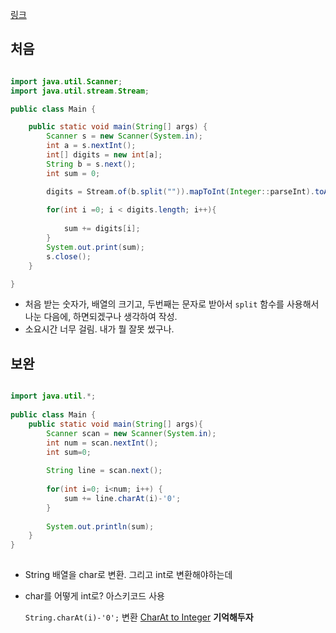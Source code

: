 [링크](https://www.acmicpc.net/problem/11720)

## 처음

```java

import java.util.Scanner;
import java.util.stream.Stream;

public class Main {

    public static void main(String[] args) {
        Scanner s = new Scanner(System.in);
        int a = s.nextInt();
        int[] digits = new int[a];
        String b = s.next();
        int sum = 0;

        digits = Stream.of(b.split("")).mapToInt(Integer::parseInt).toArray();
        
        for(int i =0; i < digits.length; i++){
            
            sum += digits[i];
        }
        System.out.print(sum);
        s.close();
    }

}

```

- 처음 받는 숫자가, 배열의 크기고, 두번째는 문자로 받아서 `split` 함수를 사용해서 나눈 다음에, 하면되겠구나 생각하여 작성.
- 소요시간 너무 걸림. 내가 뭘 잘못 썼구나.

## 보완

```java

import java.util.*;
 
public class Main {
    public static void main(String[] args){        
        Scanner scan = new Scanner(System.in);        
        int num = scan.nextInt();        
        int sum=0;
        
        String line = scan.next();
        
        for(int i=0; i<num; i++) {            
            sum += line.charAt(i)-'0';            
        }
        
        System.out.println(sum);
    }
}
 
```

- String 배열을 char로 변환. 그리고 int로 변환해야하는데

- char를 어떻게 int로? 아스키코드 사용

  `String.charAt(i)-'0';` 변환 <u>CharAt to Integer</u>  **기억해두자**